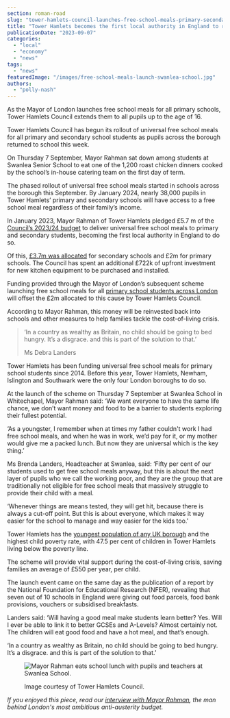 ```yaml
---
section: roman-road
slug: "tower-hamlets-council-launches-free-school-meals-primary-secondary"
title: "Tower Hamlets becomes the first local authority in England to roll out universal free school meals to all students"
publicationDate: "2023-09-07"
categories: 
  - "local"
  - "economy"
  - "news"
tags: 
  - "news"
featuredImage: "/images/free-school-meals-launch-swanlea-school.jpg"
authors: 
  - "polly-nash"
---
```


As the Mayor of London launches free school meals for all primary schools, Tower Hamlets Council extends them to all pupils up to the age of 16.

Tower Hamlets Council has begun its rollout of universal free school meals for all primary and secondary school students as pupils across the borough returned to school this week.

On Thursday 7 September, Mayor Rahman sat down among students at Swanlea Senior School to eat one of the 1,200 roast chicken dinners cooked by the school’s in-house catering team on the first day of term. 

The phased rollout of universal free school meals started in schools across the borough this September. By January 2024, nearly 38,000 pupils in Tower Hamlets’ primary and secondary schools will have access to a free school meal regardless of their family’s income.  

In January 2023, Mayor Rahman of Tower Hamlets pledged £5.7 m of the [Council’s 2023/24 budget](https://romanroadlondon.com/mayor-rahman-budget-2023-aspire/) to deliver universal free school meals to primary and secondary students, becoming the first local authority in England to do so.

Of this, [£3.7m was allocated](https://romanroadlondon.com/free-school-meals-secondary-schools-tower-hamlets-first-borough/) for secondary schools and £2m for primary schools. The Council has spent an additional £722k of upfront investment for new kitchen equipment to be purchased and installed.

Funding provided through the Mayor of London’s subsequent scheme launching free school meals for all [primary school students across London](https://www.bbc.co.uk/news/uk-england-london-64677228) will offset the £2m allocated to this cause by Tower Hamlets Council. 

According to Mayor Rahman, this money will be reinvested back into schools and other measures to help families tackle the cost-of-living crisis.

> ‘In a country as wealthy as Britain, no child should be going to bed hungry. It’s a disgrace. and this is part of the solution to that.’
> 
> Ms Debra Landers

Tower Hamlets has been funding universal free school meals for primary school students since 2014. Before this year, Tower Hamlets, Newham, Islington and Southwark were the only four London boroughs to do so. 

At the launch of the scheme on Thursday 7 September at Swanlea School in Whitechapel, Mayor Rahman said: ‘We want everyone to have the same life chance, we don’t want money and food to be a barrier to students exploring their fullest potential. 

‘As a youngster, I remember when at times my father couldn't work I had free school meals, and when he was in work, we’d pay for it, or my mother would give me a packed lunch. But now they are universal which is the key thing.’

Ms Brenda Landers, Headteacher at Swanlea, said: ‘Fifty per cent of our students used to get free school meals anyway, but this is about the next layer of pupils who we call the working poor, and they are the group that are traditionally not eligible for free school meals that massively struggle to provide their child with a meal.

‘Whenever things are means tested, they will get hit, because there is always a cut-off point. But this is about everyone, which makes it way easier for the school to manage and way easier for the kids too.'

Tower Hamlets has the [youngest population of any UK borough](https://romanroadlondon.com/tower-hamlets-youngest-population-uk-borough/) and the highest child poverty rate, with 47.5 per cent of children in Tower Hamlets living below the poverty line. 

The scheme will provide vital support during the cost-of-living crisis, saving families an average of £550 per year, per child. 

The launch event came on the same day as the publication of a report by the National Foundation for Educational Research (NFER), revealing that seven out of 10 schools in England were giving out food parcels, food bank provisions, vouchers or subsidised breakfasts. 

Landers said: ‘Will having a good meal make students learn better? Yes. Will I ever be able to link it to better GCSEs and A-Levels? Almost certainly not. The children will eat good food and have a hot meal, and that’s enough.

‘In a country as wealthy as Britain, no child should be going to bed hungry. It’s a disgrace. and this is part of the solution to that.’

<figure>

![Mayor Rahman eats school lunch with pupils and teachers at Swanlea School.](/images/free-school-meals-launch-mayor-rahman-1024x683.jpg)

<figcaption>

Image courtesy of Tower Hamlets Council.

</figcaption>

</figure>

_If you enjoyed this piece, read our [interview with Mayor Rahman](https://romanroadlondon.com/mayor-lutfur-rahman-tower-hamlets-interview/), the man behind London's most ambitious anti-austerity budget._


